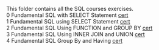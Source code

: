 This folder contains all the SQL courses exercises. <br>
0 Fundamental SQL with SELECT Statement <a href="https://academy.dqlab.id/certificate/pdf/DQLABSQLT1BMWOEH">cert</a><br>
1 Fundamental SQL using SELECT Statement <a href="https://academy.dqlab.id/certificate/pdf/DQLABSQLT1ISWHTD">cert</a><br>
2 Fundamental SQL Using FUNCTION and GROUP BY <a href="https://academy.dqlab.id/certificate/pdf/DQLABSQLT2MRLGSE">cert</a><br>
3 Fundamental SQL Using INNER JOIN and UNION <a href="https://academy.dqlab.id/certificate/pdf/DQLABSQLT2HULJEO">cert</a><br>
4 Fundamental SQL Group By and Having <a href="https://https://academy.dqlab.id/certificate/pdf/DQLABFSQL3BPNHPS">cert</a><br>
